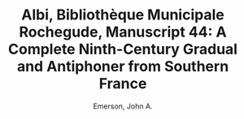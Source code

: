 ---
title: "Albi, Bibliothèque Municipale Rochegude, Manuscript 44: A Complete Ninth-Century Gradual and Antiphoner from Southern France"
author: Emerson, John A.
editor: Collamore, Lila
volume: LXXVII
pages: lxxii + 375
price: 120
isbn10: 1-896926-44-4
isbn13: 978-1-896926-44-5
publisher: IMM
place: Ottawa
year: 2002
---